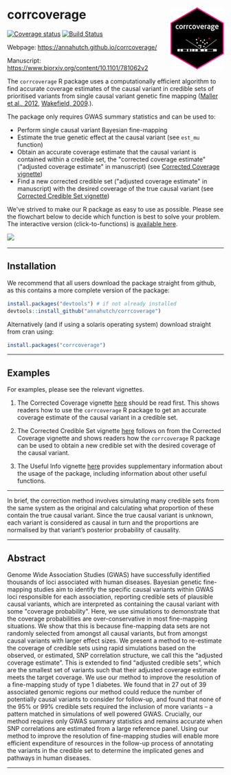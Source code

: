 
<!-- README.md is generated from README.Rmd. Please edit that file -->

# corrcoverage <img src="man/figures/logo.png" align="right" />

[![Coverage
status](https://codecov.io/gh/annahutch/corrcoverage/branch/master/graph/badge.svg)](https://codecov.io/github/annahutch/corrcoverage?branch=master)
[![Build
Status](https://travis-ci.org/annahutch/corrcoverage.svg?branch=master)](https://travis-ci.org/annahutch/corrcoverage)

Webpage: <https://annahutch.github.io/corrcoverage/>

Manuscript: <https://www.biorxiv.org/content/10.1101/781062v2>

The `corrcoverage` R package uses a computationally efficient algorithm
to find accurate coverage estimates of the causal variant in credible
sets of prioritised variants from single causal variant genetic fine mapping ([Maller et
al., 2012](https://www.ncbi.nlm.nih.gov/pubmed/23104008),
[Wakefield, 2009](https://onlinelibrary.wiley.com/doi/abs/10.1002/gepi.20359).).

The package only requires GWAS summary statistics and can be used to:

  - Perform single causal variant Bayesian fine-mapping
  - Estimate the true genetic effect at the causal variant (see `est_mu`
    function)
  - Obtain an accurate coverage estimate that the causal variant 
    is contained within a credible set, the "corrected coverage estimate" ("adjusted coverage estimate" in manuscript)
    (see [Corrected Coverage vignette](https://annahutch.github.io/corrcoverage/articles/corrected-coverage.html))
  - Find a new corrected credible set ("adjusted coverage estimate" in manuscript) with the desired coverage of the
    true causal variant (see [Corrected Credible Set vignette](https://annahutch.github.io/corrcoverage/articles/New-Credible-Set.html))

We've strived to make our R package as easy to use as possible. 
Please see the flowchart below to decide which function is best to solve
your problem. The interactive version (click-to-functions) is [available
here](https://annahutch.github.io/PhD/package_flowchart.html).

![](https://annahutch.github.io/PhD/package_flowchart.svg)

-----

## Installation

We recommend that all users download the package straight from github, as this contains a more complete version of the package:

``` r
install.packages("devtools") # if not already installed
devtools::install_github("annahutch/corrcoverage")
```

Alternatively (and if using a solaris operating system) download straight from cran using:

```r
install.packages("corrcoverage")
```

-----

## Examples

For examples, please see the relevant vignettes.

1. The Corrected Coverage vignette
[here](https://annahutch.github.io/corrcoverage/articles/corrected-coverage.html)
should be read first. This shows readers how to use the `corrcoverage` R
package to get an accurate coverage estimate of the causal variant in a
credible set.

2. The Corrected Credible Set vignette
[here](https://annahutch.github.io/corrcoverage/articles/New-Credible-Set.html)
follows on from the Corrected Coverage vignette and shows readers how
the `corrcoverage` R package can be used to obtain a new credible set with
the desired coverage of the causal variant.

3. The Useful Info vignette
[here](https://annahutch.github.io/corrcoverage/articles/Useful-Info.html)
provides supplementary information about the usage of the package,
including information about other useful functions.

-----

In brief, the correction method involves simulating many credible sets
from the same system as the original and calculating what proportion of
these contain the true causal variant. Since the true causal variant is 
unknown, each variant is considered as causal in turn and the proportions 
are normalised by that variant’s posterior probability of causality.

-----

## Abstract

Genome Wide Association Studies (GWAS) have successfully identified thousands of loci associated with human diseases. Bayesian genetic fine-mapping studies aim to identify the specific causal variants within GWAS loci responsible for each association, reporting credible sets of plausible causal variants, which are interpreted as containing the causal variant with some "coverage probability". Here, we use simulations to demonstrate that the coverage probabilities are over-conservative in most fine-mapping situations. We show that this is because fine-mapping data sets are not randomly selected from amongst all causal variants, but from amongst causal variants with larger effect sizes. We present a method to re-estimate the coverage of credible sets using rapid simulations based on the observed, or estimated, SNP correlation structure, we call this the “adjusted coverage estimate”. This is extended to find “adjusted credible sets”, which are the smallest set of variants such that their adjusted coverage estimate meets the target coverage. We use our method to improve the resolution of a fine-mapping study of type 1 diabetes. We found that in 27 out of 39 associated genomic regions our method could reduce the number of potentially causal variants to consider for follow-up, and found that none of the 95\% or 99\% credible sets required the inclusion of more variants – a pattern matched in simulations of well powered GWAS. Crucially, our method requires only GWAS summary statistics and remains accurate when SNP correlations are estimated from a large reference panel. Using our method to improve the resolution of fine-mapping studies will enable more efficient expenditure of resources in the follow-up process of annotating the variants in the credible set to determine the implicated genes and pathways in human diseases. 

-----
